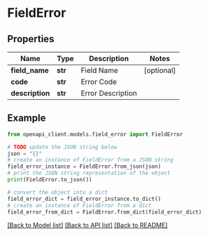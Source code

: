 # FieldError


## Properties

Name | Type | Description | Notes
------------ | ------------- | ------------- | -------------
**field_name** | **str** | Field Name | [optional] 
**code** | **str** | Error Code | 
**description** | **str** | Error Description | 

## Example

```python
from openapi_client.models.field_error import FieldError

# TODO update the JSON string below
json = "{}"
# create an instance of FieldError from a JSON string
field_error_instance = FieldError.from_json(json)
# print the JSON string representation of the object
print(FieldError.to_json())

# convert the object into a dict
field_error_dict = field_error_instance.to_dict()
# create an instance of FieldError from a dict
field_error_from_dict = FieldError.from_dict(field_error_dict)
```
[[Back to Model list]](../README.md#documentation-for-models) [[Back to API list]](../README.md#documentation-for-api-endpoints) [[Back to README]](../README.md)


